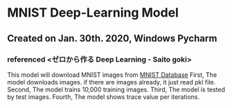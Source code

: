 # MNIST Deep-Learning Model
## Created on Jan. 30th. 2020, Windows Pycharm
### referenced <ゼロから作る Deep Learning - Saito goki>

This model will download MNIST images from [MNIST Database](http://yann.lecun.com/exdb/mnist/)
First, The model downloads images. if there are images already, it just read pkl file.
Second, The model trains 10,000 training images.
Third, The model is tested by test images.
Fourth, The model shows trace value per iterations.
